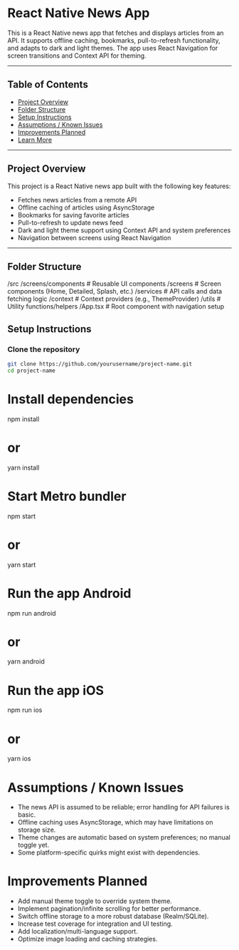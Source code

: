 # React Native News App

This is a React Native news app that fetches and displays articles from an API. It supports offline caching, bookmarks, pull-to-refresh functionality, and adapts to dark and light themes. The app uses React Navigation for screen transitions and Context API for theming.

---

## Table of Contents

- [Project Overview](#project-overview)  
- [Folder Structure](#folder-structure)  
- [Setup Instructions](#setup-instructions)  
- [Assumptions / Known Issues](#assumptions--known-issues)  
- [Improvements Planned](#improvements-planned)  
- [Learn More](#learn-more)  

---

## Project Overview

This project is a React Native news app built with the following key features:

- Fetches news articles from a remote API  
- Offline caching of articles using AsyncStorage  
- Bookmarks for saving favorite articles  
- Pull-to-refresh to update news feed  
- Dark and light theme support using Context API and system preferences  
- Navigation between screens using React Navigation  

---

## Folder Structure

/src
/screens/components # Reusable UI components
/screens # Screen components (Home, Detailed, Splash, etc.)
/services # API calls and data fetching logic
/context # Context providers (e.g., ThemeProvider)
/utils # Utility functions/helpers
/App.tsx # Root component with navigation setup

## Setup Instructions

### Clone the repository

```bash
git clone https://github.com/yourusername/project-name.git
cd project-name
```
# Install dependencies
npm install
# or
yarn install

# Start Metro bundler

npm start
# or
yarn start
# Run the app Android

npm run android
# or
yarn android

# Run the app iOS

npm run ios
# or
yarn ios

# Assumptions / Known Issues
* The news API is assumed to be reliable; error handling for API failures is basic.
* Offline caching uses AsyncStorage, which may have limitations on storage size.
* Theme changes are automatic based on system preferences; no manual toggle yet.
* Some platform-specific quirks might exist with dependencies.


# Improvements Planned
* Add manual theme toggle to override system theme.
* Implement pagination/infinite scrolling for better performance.
* Switch offline storage to a more robust database (Realm/SQLite).
* Increase test coverage for integration and UI testing.
* Add localization/multi-language support.
* Optimize image loading and caching strategies.